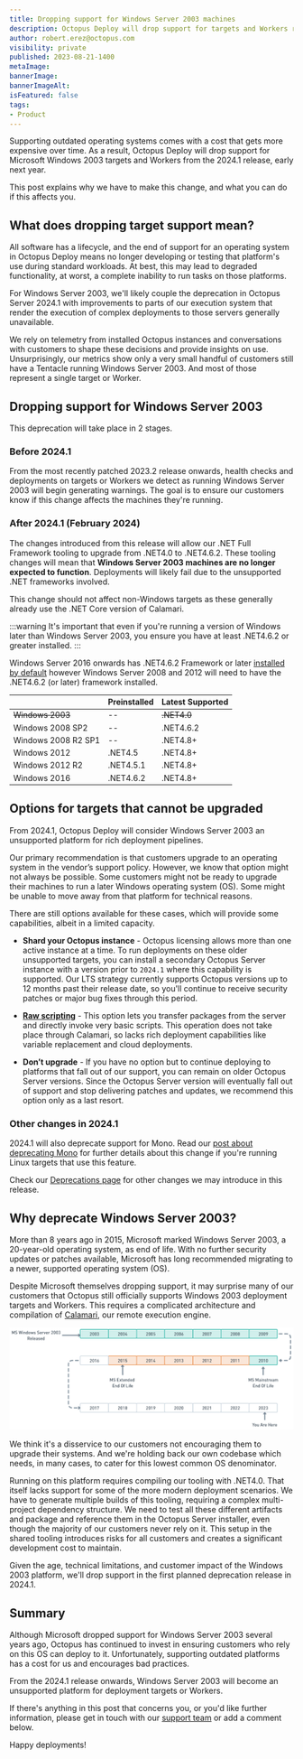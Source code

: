 ```yaml
---
title: Dropping support for Windows Server 2003 machines
description: Octopus Deploy will drop support for targets and Workers running Windows Server 2003 from the 2024.1 release.
author: robert.erez@octopus.com
visibility: private
published: 2023-08-21-1400
metaImage: 
bannerImage: 
bannerImageAlt: 
isFeatured: false
tags: 
- Product
---
```


Supporting outdated operating systems comes with a cost that gets more expensive over time. As a result, Octopus Deploy will drop support for Microsoft Windows 2003 targets and Workers from the 2024.1 release, early next year. 

This post explains why we have to make this change, and what you can do if this affects you.

## What does dropping target support mean?  
                                              
All software has a lifecycle, and the end of support for an operating system in Octopus Deploy means no longer developing or testing that platform's use during standard workloads. At best, this may lead to degraded functionality, at worst, a complete inability to run tasks on those platforms.

For Windows Server 2003, we'll likely couple the deprecation in Octopus Server 2024.1 with improvements to parts of our execution system that render the execution of complex deployments to those servers generally unavailable.

We rely on telemetry from installed Octopus instances and conversations with customers to shape these decisions and provide insights on use. Unsurprisingly, our metrics show only a very small handful of customers still have a Tentacle running Windows Server 2003. And most of those represent a single target or Worker.

## Dropping support for Windows Server 2003 

This deprecation will take place in 2 stages. 

### Before 2024.1

From the most recently patched 2023.2 release onwards, health checks and deployments on targets or Workers we detect as running Windows Server 2003 will begin generating warnings. The goal is to ensure our customers know if this change affects the machines they're running.

### After 2024.1 (February 2024)

The changes introduced from this release will allow our .NET Full Framework tooling to upgrade from .NET4.0 to .NET4.6.2. These tooling changes will mean that **Windows Server 2003 machines are no longer expected to function**. Deployments will likely fail due to the unsupported .NET frameworks involved. 

This change should not affect non-Windows targets as these generally already use the .NET Core version of Calamari.

:::warning
It's important that even if you're running a version of Windows later than Windows Server 2003, you ensure you have at least .NET4.6.2 or greater installed.
:::

Windows Server 2016 onwards has .NET4.6.2 Framework or later [installed by default](https://learn.microsoft.com/en-us/dotnet/framework/get-started/system-requirements) however Windows Server 2008 and 2012 will need to have the .NET4.6.2 (or later) framework installed. 

||Preinstalled|Latest Supported|
|---|---|---|
|~~Windows 2003~~| -- |~~.NET4.0~~|
|Windows 2008 SP2| -- |.NET4.6.2|
|Windows 2008  R2 SP1| -- |.NET4.8+|
|Windows 2012|.NET4.5|.NET4.8+|
|Windows 2012 R2|.NET4.5.1|.NET4.8+|
|Windows 2016|.NET4.6.2|.NET4.8+|

## Options for targets that cannot be upgraded

From 2024.1, Octopus Deploy will consider Windows Server 2003 an unsupported platform for rich deployment pipelines.

Our primary recommendation is that customers upgrade to an operating system in the vendor’s support policy. However, we know that option might not always be possible. Some customers might not be ready to upgrade their machines to run a later Windows operating system (OS). Some might be unable to move away from that platform for technical reasons.

There are still options available for these cases, which will provide some capabilities, albeit in a limited capacity.

- **Shard your Octopus instance** - Octopus licensing allows more than one active instance at a time. To run deployments on these older unsupported targets, you can install a secondary Octopus Server instance with a version prior to `2024.1` where this capability is supported. Our LTS strategy currently supports Octopus versions up to 12 months past their release date, so you'll continue to receive security patches or major bug fixes through this period.

- **[Raw scripting](https://octopus.com/docs/deployments/custom-scripts/raw-scripting)** - This option lets you transfer packages from the server and directly invoke very basic scripts. This operation does not take place through Calamari, so lacks rich deployment capabilities like variable replacement and cloud deployments.

- **Don’t upgrade** - If you have no option but to continue deploying to platforms that fall out of our support, you can remain on older Octopus Server versions. Since the Octopus Server version will eventually fall out of support and stop delivering patches and updates, we recommend this option only as a last resort.

### Other changes in 2024.1

2024.1 will also deprecate support for Mono. Read our [post about deprecating Mono](https://octopus.com/blog/deprecating-mono) for further details about this change if you're running Linux targets that use this feature.

Check our [Deprecations page](https://octopus.com/docs/deprecations) for other changes we may introduce in this release.

## Why deprecate Windows Server 2003?

More than 8 years ago in 2015, Microsoft marked Windows Server 2003, a 20-year-old operating system, as end of life. With no further security updates or patches available, Microsoft has long recommended migrating to a newer, supported operating system (OS). 

Despite Microsoft themselves dropping support, it may surprise many of our customers that Octopus still officially supports Windows 2003 deployment targets and Workers. This requires a complicated architecture and compilation of [Calamari](https://octopus.com/docs/octopus-rest-api/calamari), our remote execution engine. 

![Microsoft Windows 2003 Support Timeline](ms-win-2003-support-timeline.png)

We think it's a disservice to our customers not encouraging them to upgrade their systems. And we're holding back our own codebase which needs, in many cases, to cater for this lowest common OS denominator.

Running on this platform requires compiling our tooling with .NET4.0. That itself lacks support for some of the more modern deployment scenarios. We have to generate multiple builds of this tooling, requiring a complex multi-project dependency structure. We need to test all these different artifacts and package and reference them in the Octopus Server installer, even though the majority of our customers never rely on it. This setup in the shared tooling introduces risks for all customers and creates a significant development cost to maintain.

Given the age, technical limitations, and customer impact of the Windows 2003 platform, we'll drop support in the first planned deprecation release in 2024.1.

## Summary

Although Microsoft dropped support for Windows Server 2003 several years ago, Octopus has continued to invest in ensuring customers who rely on this OS can deploy to it. Unfortunately, supporting outdated platforms has a cost for us and encourages bad practices.

From the 2024.1 release onwards, Windows Server 2003 will become an unsupported platform for deployment targets or Workers.

If there's anything in this post that concerns you, or you'd like further information, please get in touch with our [support team](mailto:support@octopus.com) or add a comment below.

Happy deployments!